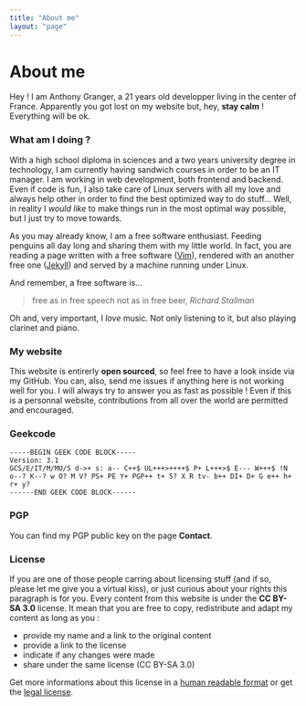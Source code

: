 ```yaml
---
title: "About me"
layout: "page"
---
```


# About me

Hey ! I am Anthony Granger, a 21 years old developper living in the center of France. Apparently you got lost on my website but, hey, **stay calm** ! Everything will be ok.

### What am I doing ?

With a high school diploma in sciences and a two years university degree in technology, I am currently having sandwich courses in order to be an IT manager. I am working in web development, both frontend and backend. Even if code is fun, I also take care of Linux servers with all my love and always help other in order to find the best optimized way to do stuff... Well, in reality I *would like* to make things run in the most optimal way possible, but I just try to move towards.

As you may already know, I am a free software enthusiast. Feeding penguins all day long and sharing them with my little world. In fact, you are reading a page written with a free software ([Vim](http://www.vim.org/)), rendered with an another free one ([Jekyll](https://jekyllrb.com/)) and served by a machine running under Linux.

And remember, a free software is...

> free as in free speech not as in free beer, *Richard Stallman*

Oh and, very important, I *love* music. Not only listening to it, but also playing clarinet and piano.

### My website

This website is entirerly **open sourced**, so feel free to have a look inside via my GitHub. You can, also, send me issues if anything here is not working well for you. I will always try to answer you as fast as possible ! Even if this is a personnal website, contributions from all over the world are permitted and encouraged.

### Geekcode

```
-----BEGIN GEEK CODE BLOCK-----
Version: 3.1
GCS/E/IT/M/MU/S d->+ s: a-- C++$ UL+++>++++$ P+ L+++>$ E--- W+++$ !N o--? K--? w O? M V? PS+ PE Y+ PGP++ t+ 5? X R tv- b++ DI+ D+ G e++ h+ r+ y?
------END GEEK CODE BLOCK------ 
```

### PGP

You can find my PGP public key on the page **Contact**. 

### License

If you are one of those people carring about licensing stuff (and if so, please let me give you a virtual kiss), or just curious about your rights this paragraph is for you. Every content from this website is under the **CC BY-SA 3.0** license. It mean that you are free to copy, redistribute and adapt my content as long as you :

* provide my name and a link to the original content
* provide a link to the license
* indicate if any changes were made
* share under the same license (CC BY-SA 3.0)

Get more informations about this license in a [human readable format](http://creativecommons.org/licenses/by-sa/4.0/) or get the [legal license](http://creativecommons.org/licenses/by-sa/4.0/legalcode).